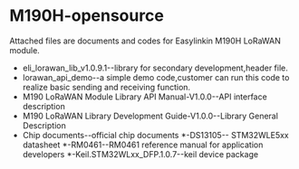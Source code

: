# M190H-opensource
Attached files are documents and codes for Easylinkin M190H LoRaWAN module.
* eli_lorawan_lib_v1.0.9.1--library for secondary development,header file.
* lorawan_api_demo--a simple demo code,customer can run this code to realize basic sending and receiving function.
* M190 LoRaWAN Module Library API Manual-V1.0.0--API interface description
* M190 LoRaWAN Library Development Guide-V1.0.0--Library General Description
* Chip documents--official chip documents
*-DS13105-- STM32WLE5xx datasheet
*-RM0461--RM0461 reference manual for application developers
*-Keil.STM32WLxx_DFP.1.0.7--keil device package

